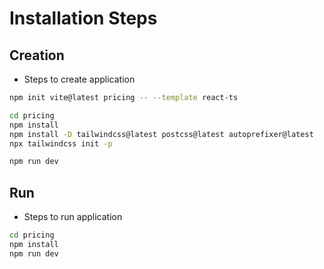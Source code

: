 # Installation Steps

## Creation
- Steps to create application
```sh
npm init vite@latest pricing -- --template react-ts

cd pricing
npm install
npm install -D tailwindcss@latest postcss@latest autoprefixer@latest
npx tailwindcss init -p

npm run dev
```

## Run
- Steps to run application
```sh
cd pricing
npm install
npm run dev
```